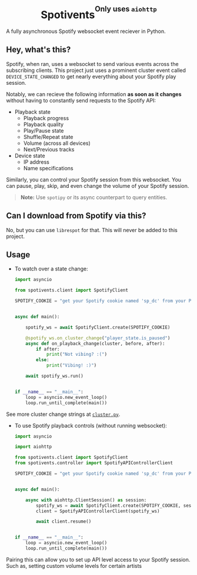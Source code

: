 <h1 align="center">Spotivents<sup><sup>Only uses <code>aiohttp</code></sup></sup></h1>

A fully asynchronous Spotify websocket event reciever in Python.

## Hey, what's this?

Spotify, when ran, uses a websocket to send various events across the subscribing clients. This project just uses a prominent cluster event called `DEVICE_STATE_CHANGED` to get nearly everything about your Spotify play session.

Notably, we can recieve the following information **as soon as it changes** without having to constantly send requests to the Spotify API:

- Playback state
    - Playback progress
    - Playback quality
    - Play/Pause state
    - Shuffle/Repeat state
    - Volume (across all devices)
    - Next/Previous tracks
- Device state
    - IP address
    - Name specifications


Similarly, you can control your Spotify session from this websocket. You can pause, play, skip, and even change the volume of your Spotify session.

> **Note:** Use `spotipy` or its async counterpart to query entities.

## Can I download from Spotify via this?

No, but you can use `librespot` for that. This will never be added to this project.


## Usage

- To watch over a state change:

    ```py
    import asyncio

    from spotivents.client import SpotifyClient

    SPOTIFY_COOKIE = "get your Spotify cookie named 'sp_dc' from your PC browser"


    async def main():

        spotify_ws = await SpotifyClient.create(SPOTIFY_COOKIE)

        @spotify_ws.on_cluster_change("player_state.is_paused")
        async def on_playback_change(cluster, before, after):
            if after:
                print("Not vibing? :(")
            else:
                print("Vibing! :)")

        await spotify_ws.run()


    if __name__ == "__main__":
        loop = asyncio.new_event_loop()
        loop.run_until_complete(main())
    ```

See more cluster change strings at [`cluster.py`](./spotivents/clustercls.py).


- To use Spotify playback controls (without running websocket):

    ```py
    import asyncio

    import aiohttp

    from spotivents.client import SpotifyClient
    from spotivents.controller import SpotifyAPIControllerClient

    SPOTIFY_COOKIE = "get your Spotify cookie named 'sp_dc' from your PC browser"


    async def main():

        async with aiohttp.ClientSession() as session:
            spotify_ws = await SpotifyClient.create(SPOTIFY_COOKIE, session=session)
            client = SpotifyAPIControllerClient(spotify_ws)

            await client.resume()


    if __name__ == "__main__":
        loop = asyncio.new_event_loop()
        loop.run_until_complete(main())
    ```

Pairing this can allow you to set up API level access to your Spotify session. Such as, setting custom volume levels for certain artists